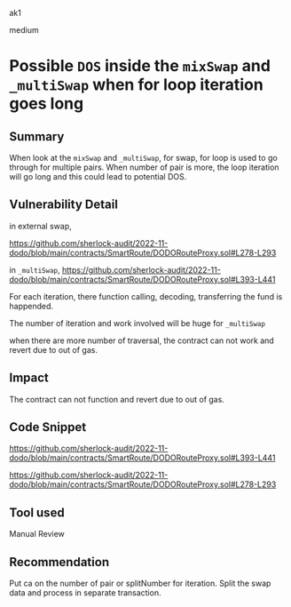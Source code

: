 ak1

medium

# Possible `DOS` inside the `mixSwap` and `_multiSwap` when for loop iteration goes long

## Summary

When look at the `mixSwap` and `_multiSwap`, for swap, for loop is used to go through for multiple pairs.
When number of pair is more, the loop iteration will go long and this could lead to potential DOS.

## Vulnerability Detail
in external swap,

https://github.com/sherlock-audit/2022-11-dodo/blob/main/contracts/SmartRoute/DODORouteProxy.sol#L278-L293

in `_multiSwap`, 
https://github.com/sherlock-audit/2022-11-dodo/blob/main/contracts/SmartRoute/DODORouteProxy.sol#L393-L441

For each iteration, there function calling, decoding, transferring the fund is happended.

The number of iteration and work involved will be huge for `_multiSwap`

when there are more number of traversal, the contract can not work and revert due to out of gas.

## Impact
The contract can not function and revert due to out of gas.

## Code Snippet

https://github.com/sherlock-audit/2022-11-dodo/blob/main/contracts/SmartRoute/DODORouteProxy.sol#L393-L441

https://github.com/sherlock-audit/2022-11-dodo/blob/main/contracts/SmartRoute/DODORouteProxy.sol#L278-L293

## Tool used

Manual Review

## Recommendation

Put ca on the number of pair or splitNumber for iteration. 
Split the swap data and process in separate transaction.
